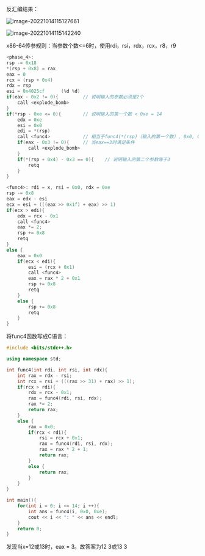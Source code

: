 反汇编结果：

![image-20221014115127661](C:\Users\steve\AppData\Roaming\Typora\typora-user-images\image-20221014115127661.png)

![image-20221014115142240](C:\Users\steve\AppData\Roaming\Typora\typora-user-images\image-20221014115142240.png)

x86-64传参规则：当参数个数<=6时，使用rdi，rsi，rdx，rcx，r8，r9

```c++
<phase_4>:
rsp -= 0x18
*(rsp + 0x8) = rax
eax = 0
rcx = (rsp + 0x4)
rdx = rsp
esi = 0x4025cf		(%d %d)
if(eax - 0x2 != 0){			// 说明输入的参数必须是2个
    call <explode_bomb>
}
if(*rsp - 0xe <= 0){		// 说明输入的第一个数 < 0xe = 14
    edx = 0xe
    esi = 0x0
    edi = *(rsp)
    call <func4>			// 相当于func4(*(rsp)（输入的第一个数）, 0x0, 0xe)
    if(eax - 0x3 != 0){		// 当eax==3时满足条件
        call <explode_bomb>
    }
    if(*(rsp + 0x4) - 0x3 == 0){	// 说明输入的第二个参数等于3
        retq
    }
}

<func4>: rdi = x, rsi = 0x0, rdx = 0xe
rsp -= 0x8
eax = edx - esi
ecx = esi + (((eax >> 0x1f) + eax) >> 1)
if(ecx > edi){
    edx = rcx - 0x1
    call <func4>
    eax *= 2;
    rsp += 0x8
    retq
}
else {
    eax = 0x0
    if(ecx < edi){
        esi = (rcx + 0x1)
        call <func4>
        eax = rax * 2 + 0x1
        rsp += 0x8
        retq
    }
    else {
        rsp += 0x8
        retq
    }
}
```

将func4函数写成C语言：

```c++
#include <bits/stdc++.h>

using namespace std;

int func4(int rdi, int rsi, int rdx){
	int rax = rdx - rsi;
	int rcx = rsi + (((rax >> 31) + rax) >> 1);
	if(rcx > rdi){
		rdx = rcx - 0x1;
		rax = func4(rdi, rsi, rdx);
		rax *= 2;
		return rax;
	}
	else {
		rax = 0x0;
		if(rcx < rdi){
			rsi = rcx + 0x1;
			rax = func4(rdi, rsi, rdx);
			rax = rax * 2 + 1;
			return rax;
		}
		else {
			return rax;
		}
	}
}

int main(){
	for(int i = 0; i <= 14; i ++){
		int ans = func4(i, 0x0, 0xe);
		cout << i << ": " << ans << endl;
	}
	return 0;
}
```

发现当x=12或13时，eax = 3。故答案为12 3或13 3